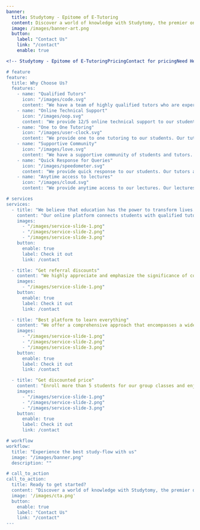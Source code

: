 ```yaml
---
banner:
  title: Studytomy - Epitome of E-Tutoring
  content: Discover a world of knowledge with Studytomy, the premier online platform connecting students like you with top-notch tutors and instructors from across the globe. With just a few clicks, you can embark on an exciting learning journey in a multitude of subjects and levels.
  image: /images/banner-art.png
  button:
    label: "Contact Us"
    link: "/contact"
    enable: true

<!-- Studytomy - Epitome of E-TutoringPricingContact for pricingNeed Help? Call Now+61452413362Book FreeTrialHomeAbout usSyllabusEdexcelCambridgeAQAOCRInternational BaccalaureateOntario Secondary school diploma(OSSD)The Victorian Certificate of Education(VCE)SubjectsHome SchoolContactWelcome to StudytomyDiscover a world of knowledge with Studytomy,thepremier online platform connecting students like you with top-notch tutors andinstructorsfrom across the globe. With just a few clicks, you can embark on an exciting learningjourney in a multitude of subjects and levels. ReadMoreGetStartedWelcome to StudytomyDiscover a world of knowledge with Studytomy,thepremier online platform connecting students like you with top-notch tutors andinstructorsfrom across the globe. With just a few clicks, you can embark on an exciting learningjourney in a multitude of subjects and levels. ReadMoreGetStartedWelcome to StudytomyDiscover a world of knowledge with Studytomy,the premier online platform connecting students like you with top-notch tutors andinstructors from across the globe. With just a few clicks, you can embark on an excitinglearningjourney in a multitude of subjects and levels.ReadMoreGetStartedWelcome to StudytomyDiscover a world of knowledge with Studytomy,the premier online platform connecting students like you with top-notch tutors andinstructorsfrom across the globe. With just a few clicks, you can embark on an exciting learningjourney in a multitude of subjects and levels. ReadMoreGetStartedBest platform to learn everythingBiologyPhysicsChemistryLanguageLiteratureBusinessPsychologyMathematicsBusiness StudiesAccountingEconomicsAdditional MathsCom. ScienceStatisticsICTAbout usAt Studytomy, we believe that education has the power totransformlives. Our online platform connects students with qualified tutors and instructors fromaroundthe world, providing a personalized and convenient learning experience. Whether you'relookingto excel in academics, learn a new language, or develop new skills, Studytomy is here tosupportyou on your educational journey.Our Mission: Our mission is to empower students by providing them with access to high-quality educationandlearning opportunities. We strive to create a global learning community where students canconnect with experienced tutors who are passionate about sharing their knowledge andexpertise.Learn MoreComprehensive ApproachStudytomy offers a comprehensive approach that encompasses a wide array of subjects whicharethoughtfully designed to equip each student with the knowledge, skills, and unwaveringsupportthey require to not only excel but truly thrive in their academic pursuits.Why should you consider Studytomy for your child?1 to 1 Online lectureCustomised time according to your preferenceEvery week the student – tutor meets at the same timePast papers and revision papers are provided for thestudentGraduate tutors with excellent experienceUnique accounts for each student to ensure privacyGet discounted priceEnroll more than 5 students for our group classes and enjoyaspecial discount! At Studytomy, Whether you're a group of friends, classmates, orcolleagues, studying in a group can enhance your learning experience and foster asupportiveenvironment. Take advantage of our special discount and embark on a shared educationaljourney with your peers. Together, you can achieve academic success while enjoying thebenefits of learning as a group.Apply NowGet Referral DiscountsWe highly appreciate and emphasize the significance ofcommunityand camaraderie in the educational voyage. This is precisely why we are delighted tointroduce our Refer-a-Friend incentive program, designed with your needs in mind.Throughthis program, you not only have the opportunity to assist your friends in gaining accesstoour exceptional educational services but also to receive a generous discount on yourfees,fostering a sense of mutual support and collaboration within our academic community.Apply NowTestimonialWhat they sayStudytomy tutors provided me with comprehensive preparation for my exam.They assisted me in fully comprehending and applying all the required content.They offered tips and strategies on how to answer questions precisely.Learning became simpler due to their expertise in the field.I wholeheartedly recommend anyone wishing to excel in their exams to use Studytomy.Aysha (Qatar)AS level edexcel biology & chemistryThe best lecturer. You have the most attractive methods of explaining lessons withoutmakingthe students bored. The friendly relationship that you build between the student andyourself makes students feel free to learn from you easilyDihursan (Qatar) AS Edexcel BiologyThe biology course at Studytomy has been extremely helpful and has enhanced my academicunderstanding on the subject.The mentor makes complex concepts easy to understand by giving detailed explanations andencourages critical thinking, which has really made my experience much more effective. Ifeel more confident in my knowledge and skills as a result of taking these classes anddefinitely recommend this institute to anyone needing help with their academics.Yushfa (Qatar)AS level Biology EdexcelMy experience with studytomy has been great. The teachers explain the topics very wellandclearly, they also give you papers and exam style questions. They try to make usunderstandthe topic as much as they can and make sure we feel comfortable with the topic. Overall,Iwould recommend studytomy as they have helped me so much with my studies and achievegreattest resultsHashini (United Kingdom)GCSE AQAI have been studying under Studytomy’s tutelage for the past 3 years, and it has provedto beone of the most professional modes in which online education has been conducted. Withextremely knowledgeable teachers and a vast resource of study material provided at yourfingertips, Studytomy proves to be one of the best tutoring platforms present. Highlyrecommended!Ashaz (UAE)IGCSE Cambridge (Biology, Physics and Chemistry)We do not only teachFeedback to ParentTrack ProgressAssessmentsRecorded SessionsChat with TutorHomeworkPowered by Quadrate Tech Solutions -->

# feature
feature:
  title: Why Choose Us?
  features:
    - name: "Qualified Tutors"
      icon: "/images/code.svg"
      content: "We have a team of highly qualified tutors who are experts in their respective fields and have years of experience in teaching."
    - name: "Online Technical Support"
      icon: "/images/oop.svg"
      content: "We provide 12/5 online technical support to our students. Our team is always available to assist you with any technical issues."
    - name: "One to One Tutoring"
      icon: "/images/user-clock.svg"
      content: "We provide one to one tutoring to our students. Our tutors are available always to assist you with your queries."
    - name: "Supportive Community"
      icon: "/images/love.svg"
      content: "We have a supportive community of students and tutors. Our tutors are always available to assist you with your doubts."
    - name: "Quick Response for Queries"
      icon: "/images/speedometer.svg"
      content: "We provide quick response to our students. Our tutors are always available to assist you with your queries."
    - name: "Anytime access to lectures"
      icon: "/images/cloud.svg"
      content: "We provide anytime access to our lectures. Our lectures are recorded in the cloud and you can access them anytime."

# services
services:
  - title: "We believe that education has the power to transform lives."
    content: "Our online platform connects students with qualified tutors and instructors from around the world, providing a personalized and convenient learning experience. Whether you're looking to excel in academics, learn a new language, or develop new skills, Studytomy is here to support you on your educational journey."
    images:
      - "/images/service-slide-1.png"
      - "/images/service-slide-2.png"
      - "/images/service-slide-3.png"
    button:
      enable: true
      label: Check it out
      link: /contact

  - title: "Get referral discounts"
    content: "We highly appreciate and emphasize the significance of community and camaraderie in the educational voyage. This is precisely why we are delighted to introduce our Refer-a-Friend incentive program, designed with your needs in mind. Through this program, you not only have the opportunity to assist your friends in gaining access to our exceptional educational services but also to receive a generous discount on your fees, fostering a sense of mutual support and collaboration within our academic community."
    images:
      - "/images/service-slide-1.png"
    button:
      enable: true
      label: Check it out
      link: /contact

  - title: "Best platform to learn everything"
    content: "We offer a comprehensive approach that encompasses a wide array of subjects which are thoughtfully designed to equip each student with the knowledge, skills, and unwavering support they require to not only excel but truly thrive in their academic pursuits."
    images:
      - "/images/service-slide-1.png"
      - "/images/service-slide-2.png"
      - "/images/service-slide-3.png"
    button:
      enable: true
      label: Check it out
      link: /contact

  - title: "Get discounted price"
    content: "Enroll more than 5 students for our group classes and enjoy a special discount! At Studytomy, Whether you're a group of friends, classmates, or colleagues, studying in a group can enhance your learning experience and foster a supportive environment. Take advantage of our special discount and embark on a shared educational journey with your peers. Together, you can achieve academic success while enjoying the benefits of learning as a group."
    images:
      - "/images/service-slide-1.png"
      - "/images/service-slide-2.png"
      - "/images/service-slide-3.png"
    button:
      enable: true
      label: Check it out
      link: /contact

# workflow
workflow:
  title: "Experience the best study-flow with us"
  image: "/images/banner.png"
  description: ""

# call_to_action
call_to_action:
  title: Ready to get started?
  content: "Discover a world of knowledge with Studytomy, the premier online platform connecting students like you with top-notch tutors and instructors from across the globe. With just a few clicks, you can embark on an exciting learning journey in a multitude of subjects and levels."
  image: '/images/cta.png'
  button:
    enable: true
    label: "Contact Us"
    link: "/contact"
---
```

